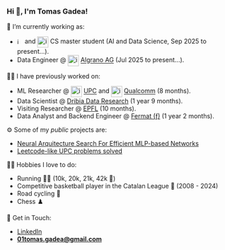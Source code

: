 ### Hi 👋, I'm Tomas Gadea!

🔭 I’m currently working as:
* [<img height="13" valign="center" alt="image" src="https://github.com/user-attachments/assets/8c805c82-0b0f-413f-8e34-20de1dfdc000" />](https://ethz.ch/en.html) and [<img height="25" valign="middle" alt="image" src="https://github.com/user-attachments/assets/4c009e93-016c-48e1-824c-012e3e6927ab" />](https://www.uzh.ch/de.html) CS master student (AI and Data Science, Sep 2025 to present...).
* Data Engineer @ [<img height="25" valign="middle" alt="image" src="https://github.com/user-attachments/assets/d2bec4a3-3735-4c1e-9658-9ddf919f509d" />](https://algrano.com/) [Algrano AG](https://algrano.com/) (Jul 2025 to present...).

👨‍💻 I have previously worked on:
* ML Researcher @ [<img height="25" valign="middle" alt="image" src="https://github.com/user-attachments/assets/f44889ed-3c8c-4b2c-9aff-5830fbe6f888"/>](https://www.upc.edu/en?set_language=en) [UPC](https://www.upc.edu/en?set_language=en) and  [<img height="25" valign="middle" alt="image" src="https://github.com/user-attachments/assets/712f3a0d-b10e-4a2f-8323-968ac8243633" />](https://www.qualcomm.com/) [Qualcomm](https://www.qualcomm.com/) (8 months).
* Data Scientist @ [Dribia Data Research](https://dribia.com/en/) (1 year 9 months).
* Visiting Researcher @ [EPFL](https://www.epfl.ch/en/) (10 months).
* Data Analyst and Backend Engineer @ [Fermat (ƒ)](https://fermat.app/) (1 year 2 months).

⚙️ Some of my _public_ projects are:
* [Neural Arquitecture Search For Efficient MLP-based Networks](https://github.com/TomasGadea/MLP-NAS)
* [Leetcode-like UPC problems solved](https://github.com/TomasGadea/Jutge-AP2)


🏃‍♂️ Hobbies I love to do:
* Running 🏃‍♂️ (10k, 20k, 21k, 42k 🏅)
* Competitive basketball player in the Catalan League 🏀 (2008 - 2024)
* Road cycling 🚴
* Chess ♟️

🙌 Get in Touch:
* [LinkedIn](https://www.linkedin.com/in/tomas-gadea/)
* **01tomas.gadea@gmail.com**


<!-- ![GitHub stats](https://github-readme-stats.vercel.app/api?username=TomasGadea&theme=radical) -->

<!--
**TomasGadea/TomasGadea** is a ✨ _special_ ✨ repository because its `README.md` (this file) appears on your GitHub profile.

Here are some ideas to get you started:

- 🔭 I’m currently working on ...
- 🌱 I’m currently learning ...
- 👯 I’m looking to collaborate on ...
- 🤔 I’m looking for help with ...
- 💬 Ask me about ...
- 📫 How to reach me: ...
- 😄 Pronouns: ...
- ⚡ Fun fact: ...
-->
